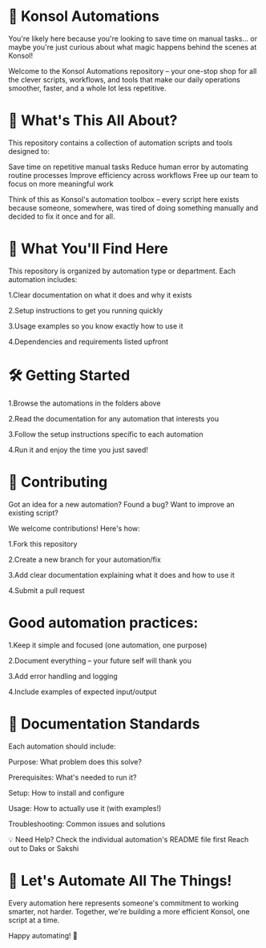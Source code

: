 # 🤖 Konsol Automations
You're likely here because you're looking to save time on manual tasks... or maybe you're just curious about what magic happens behind the scenes at Konsol!

Welcome to the Konsol Automations repository – your one-stop shop for all the clever scripts, workflows, and tools that make our daily operations smoother, faster, and a whole lot less repetitive.

# 🎯 What's This All About?
This repository contains a collection of automation scripts and tools designed to:

Save time on repetitive manual tasks
Reduce human error by automating routine processes
Improve efficiency across workflows
Free up our team to focus on more meaningful work

Think of this as Konsol's automation toolbox – every script here exists because someone, somewhere, was tired of doing something manually and decided to fix it once and for all.


# 📂 What You'll Find Here
This repository is organized by automation type or department. Each automation includes:

1.Clear documentation on what it does and why it exists

2.Setup instructions to get you running quickly

3.Usage examples so you know exactly how to use it

4.Dependencies and requirements listed upfront

# 🛠️ Getting Started
1.Browse the automations in the folders above

2.Read the documentation for any automation that interests you

3.Follow the setup instructions specific to each automation

4.Run it and enjoy the time you just saved!

# 🤝 Contributing
Got an idea for a new automation? Found a bug? Want to improve an existing script?

We welcome contributions! Here's how:

1.Fork this repository

2.Create a new branch for your automation/fix

3.Add clear documentation explaining what it does and how to use it

4.Submit a pull request

# Good automation practices:

1.Keep it simple and focused (one automation, one purpose)

2.Document everything – your future self will thank you

3.Add error handling and logging

4.Include examples of expected input/output

# 📝 Documentation Standards
Each automation should include:

Purpose: What problem does this solve?

Prerequisites: What's needed to run it?

Setup: How to install and configure

Usage: How to actually use it (with examples!)

Troubleshooting: Common issues and solutions

💡 Need Help?
Check the individual automation's README file first
Reach out to Daks or Sakshi

# 🎉 Let's Automate All The Things!
Every automation here represents someone's commitment to working smarter, not harder. Together, we're building a more efficient Konsol, one script at a time.

Happy automating! 🚀


